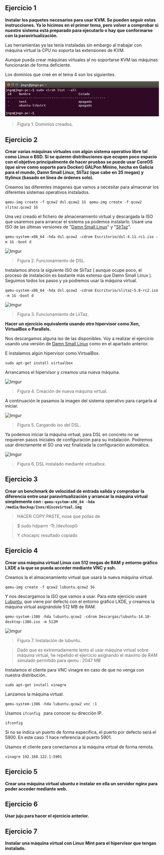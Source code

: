 ## Ejercicio 1

**Instalar los paquetes necesarios para usar KVM. Se pueden seguir estas instrucciones. Ya lo hicimos en el primer tema, pero volver a comprobar si nuestro sistema está preparado para ejecutarlo o hay que conformarse con la paravirtualización.**

Las herramientas ya las tenía instaladas sin embargo al trabajar con máquina virtual la CPU no soporta las extensiones de KVM.

Aunque pueda crear máquinas virtuales al no soportarse KVM las máquinas funcionarán de forma deficiente.

Los dominios que creé en el tema 4 son los siguientes.

![Figura1](Imagenes/ej6_1_1.png)
> Figura 1. Dominios creados.

## Ejercicio  2

**Crear varias máquinas virtuales con algún sistema operativo libre tal como Linux o BSD. Si se quieren distribuciones que ocupen poco espacio con el objetivo principalmente de hacer pruebas se puede usar CoreOS (que sirve como soporte para Docker) GALPon Minino, hecha en Galicia para el mundo, Damn Small Linux, SliTaz (que cabe en 35 megas) y ttylinux (basado en línea de órdenes solo).**

Creamos las diferentes imágenes que vamos a necesitar para almacenar los diferentes sistemas operativos instalados.

```qemu-img create -f qcow2 dsl.qcow2 1G ```
```qemu-img create -f qcow2 slitaz.qcow2 1G ```

Una vez creado el fichero de almacenamiento virtual y descargada la ISO que usaremos para arrancar el sistema ya podemos instalarlo. Usaré una ISO de las últimas versiones de "[Damn Small Linux](http://distro.ibiblio.org/damnsmall/release_candidate/)" y "[SliTaz](http://www.slitaz.org/en/news/#d20140519)".

```qemu-system-x86_64 -hda dsl.qcow2 -cdrom Escritorio/dsl-4.11.rc1.iso -m 1G -boot d ```

![Imgur](http://i.imgur.com/jJLPbL8.png)
> Figura 2. Funcionamiento de DSL.

Instalamos ahora la siguiente ISO de SliTaz ( aunque ocupe poco, el proceso de instalación es bastante más extenso que Damn Small Linux ). Seguimos todos los pasos y ya podremos usar la máquina virtual.

```qemu-system-x86_64 -hda dsl.qcow2 -cdrom Escritorio/slitaz-5.0-rc2.iso -m 1G -boot d ```

![Imgur](http://i.imgur.com/NECBwgr.png)
> Figura 3. Funcionamiento de LiiTaz.

**Hacer un ejercicio equivalente usando otro hipervisor como Xen, VirtualBox o Parallels.**

Nos descargamos alguna iso de las disponibles. Voy a realizar el ejercicio usando una versión de [Damn Small Linux](http://distro.ibiblio.org/damnsmall/release_candidate/) como en el apartado anterior.

E instalamos algún hipervisor como VirtualBox.

```sudo apt-get install virtualbox ```

Arrancamos el hipervisor y creamos una nueva máquina.

![Imgur](http://i.imgur.com/XPoBc4v.png)
> Figura 4. Creación de nueva máquina virtual.

A continuación le pasamos la imagen del sistema operativo para cargarla al iniciar.

![Imgur](http://i.imgur.com/9LjVbuD.png)
> Figura 5. Cargando iso del DSL.

Ya podemos iniciar la máquina virtual, para DSL en concreto no se requieren pasos iniciales de configuración para su instalación. Podremos usar directamente el SO una vez finalizada la configuración automática.

![Imgur](http://i.imgur.com/hYjjPYO.png)
> Figura 6. DSL instalado mediante virtualbox. 

## Ejercicio 3

**Crear un benchmark de velocidad de entrada salida y comprobar la diferencia entre usar paravirtualización y arrancar la máquina virtual simplemente con : `qemu-system-x86_64 -hda /media/Backup/Isos/discovirtual.img
`**

> HACER COPY PASTE, nose que pollas de

>  $ sudo hdparm -Tt /dev/loop0
>  
>  Y chocapic resultado copiado


## Ejercicio 4

**Crear una máquina virtual Linux con 512 megas de RAM y entorno gráfico LXDE a la que se pueda acceder mediante VNC y ssh.**

Creamos la el almacenamiento virtual que usará la nueva máquina virtual.

```qemu-img create -f qcow2 lubuntu.qcow2 5G ```

Y nos descargamos la ISO que vamos a usar. Para este ejercicio usaré [Lubuntu](https://help.ubuntu.com/community/Lubuntu/GetLubuntu), que viene por defecto con el entorno gráfico LXDE, y creamos la máquina virtual asignándole 512 MB de RAM.

```qemu-system-i386 -hda lubuntu.qcow2 -cdrom Descargas/lubuntu-14.10-desktop-i386.iso -m 512M ```

![Imgur](http://i.imgur.com/p4k7CBR.png)
> Figura 7. Instalación de lubuntu.

> Dado que es extremadamente lento al usar máquina virtual sobre máquina virtual, he repetido el ejercicio asignando el máximo de RAM simulado permitido para qemu : 2047 MB

Instalamos el cliente para VNC vinagre en caso de que no venga con nuestra distribución.

```sudo apt-get install vinagre ```

Lanzamos la máquina virtual.

```qemu-system-i386 -hda lubuntu.qcow2 vnc :1 ```

Usamos ```ifconfig ``` para conocer su dirección IP.

```ifconfig ```

Si no se indica un puerto de forma específica, el puerto por defecto será el 5900. En este caso :1 hace referencia al puerto 5901.

Usamos el cliente para conectarnos a la máquina virtual de forma remota.

```vinagre 192.168.122.1:5901 ```



## Ejercicio 5

**Crear una máquina virtual ubuntu e instalar en ella un servidor nginx para poder acceder mediante web.**

## Ejercicio 6

**Usar juju para hacer el ejercicio anterior.**

## Ejercicio 7

**Instalar una máquina virtual con Linux Mint para el hipervisor que tengas instalado.**
